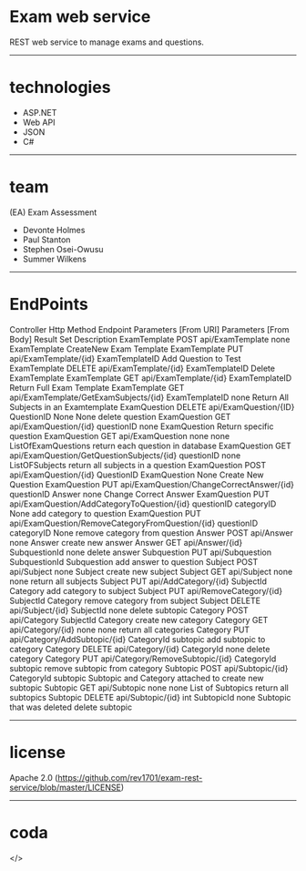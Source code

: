 # Exam web service
REST web service to manage exams and questions.


---
# technologies
- ASP.NET
- Web API
- JSON
- C#


---
# team
(EA) Exam Assessment
- Devonte Holmes
- Paul Stanton
- Stephen Osei-Owusu
- Summer Wilkens

---
# EndPoints
Controller	Http Method	Endpoint	Parameters [From URI]	Parameters [From Body]	Result Set	Description
ExamTemplate	POST	api/ExamTemplate	none	ExamTemplate		CreateNew Exam Template
ExamTemplate	PUT	api/ExamTemplate/{id}	ExamTemplateID			Add Question to Test
ExamTemplate	DELETE	api/ExamTemplate/{id}	ExamTemplateID			Delete ExamTemplate
ExamTemplate	GET	api/ExamTemplate/{id}	ExamTemplateID			Return Full Exam Template
ExamTemplate	GET	api/ExamTemplate/GetExamSubjects/{id}	ExamTemplateID	none		Return All Subjects in an Examtemplate
ExamQuestion	DELETE	api/ExamQuestion/{ID}	QuestionID	None	None	delete question
ExamQuestion	GET	api/ExamQuestion/{id}	questionID	none	ExamQuestion	Return specific question
ExamQuestion	GET	api/ExamQuestion	none	none	ListOfExamQuestions	return each question in database
ExamQuestion	GET	api/ExamQuestion/GetQuestionSubjects/{id}	questionID	none	ListOFSubjects	return all subjects in a question
ExamQuestion	POST	api/ExamQuestion/{id}	QuestionID	ExamQuestion	None	Create New Question
ExamQuestion	PUT	api/ExamQuestion/ChangeCorrectAnswer/{id}	questionID	Answer	none	Change Correct Answer
ExamQuestion	PUT	api/ExamQuestion/AddCategoryToQuestion/{id}	questionID	categoryID	None	add category to question
ExamQuestion	PUT	api/ExamQuestion/RemoveCategoryFromQuestion/{id}	questionID	categoryID	None	remove category from question
Answer	POST	api/Answer	none	Answer		create new answer
Answer	GET	api/Answer/{id}	SubquestionId	none		delete answer
Subquestion	PUT	api/Subquestion	SubquestionId	Subquestion		add answer to question
Subject	POST	api/Subject	none	Subject		create new subject
Subject	GET	api/Subject	none	none		return all subjects
Subject	PUT	api/AddCategory/{id}	SubjectId	Category		add category to subject
Subject	PUT	api/RemoveCategory/{id}	SubjectId	Category		remove category from subject
Subject	DELETE	api/Subject/{id}	SubjectId	none		delete subtopic
Category	POST	api/Category	SubjectId	Category		create new category
Category	GET	api/Category/{id}	none	none		return all categories
Category	PUT	api/Category/AddSubtopic/{id}	CategoryId	subtopic 		add subtopic to category
Category	DELETE	api/Category/{id}	CategoryId	none		delete category
Category	PUT	api/Category/RemoveSubtopic/{id}	CategoryId	subtopic		remove subtopic from category
Subtopic	POST	api/Subtopic/{id}	CategoryId	subtopic	Subtopic and Category attached to	create new subtopic
Subtopic	GET	api/Subtopic	none	none	List of Subtopics	return all subtopics
Subtopic	DELETE	api/Subtopic/{id}	int SubtopicId	none	Subtopic that was deleted 	delete subtopic

---
# license
Apache 2.0 (https://github.com/rev1701/exam-rest-service/blob/master/LICENSE)


---
# coda
</>
